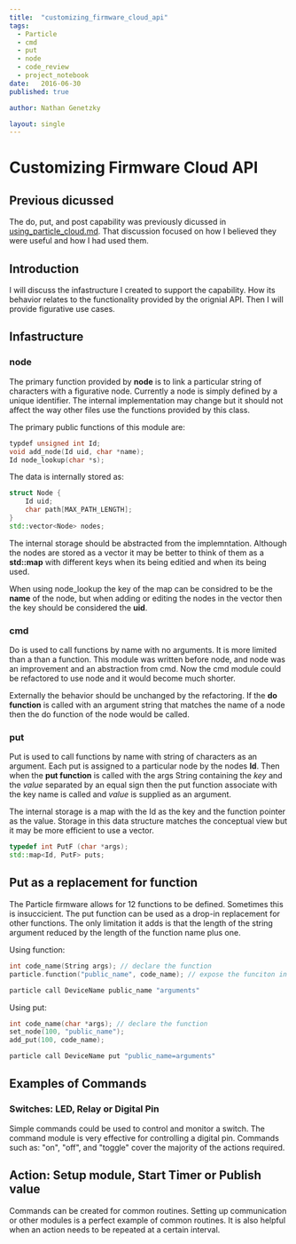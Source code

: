 ```yaml
---
title:  "customizing_firmware_cloud_api"
tags:
  - Particle
  - cmd
  - put
  - node
  - code_review
  - project_notebook
date:   2016-06-30
published: true

author: Nathan Genetzky

layout: single
---
```



# Customizing Firmware Cloud API

## Previous dicussed
The do, put, and post capability was previously dicussed in
[using\_particle\_cloud.md][1]. That discussion focused on how
I believed they were useful and how I had used them.

## Introduction

I will discuss the infastructure I created to support the capability. How its
behavior relates to the functionality provided by the orignial API. Then I will
provide figurative use cases.

## Infastructure

### node

The primary function provided by **node** is to link a particular string of
characters with a figurative node. Currently a node is simply defined by
a unique identifier. The internal implementation may change but it should not
affect the way other files use the functions provided by this class. 

The primary public functions of this module are:

```cpp
typdef unsigned int Id;
void add_node(Id uid, char *name);
Id node_lookup(char *s);
```

The data is internally stored as:

```cpp
struct Node {
    Id uid;
    char path[MAX_PATH_LENGTH];
}
std::vector<Node> nodes;
```

The internal storage should be abstracted from the implemntation. Although the
nodes are stored as a vector it may be better to think of them as a **std::map**
with different keys when its being editied and when its being used.

When using node_lookup the key of the map can be considred to be the **name** of
the node, but when adding or editing the nodes in the vector then the key should
be considered the **uid**.

### cmd

Do is used to call functions by name with no arguments. It is more limited than a
than a function. This module was written before node, and node was an improvement
and an abstraction from cmd. Now the cmd module could be refactored to use node
and it would become much shorter.

Externally the behavior should be unchanged by the refactoring. If the
**do function** is called with an argument string that matches the name of
a node then the do function of the node would be called.

### put

Put is used to call functions by name with string of characters as an argument.
Each put is assigned to a particular node by the nodes **Id**. Then when the
**put function** is called with the args String containing the *key* and the *value*
separated by an equal sign then the put function associate with the key name is called
and *value* is supplied as an argument.

The internal storage is a map with the Id as the key and the function pointer
as the value. Storage in this data structure matches the conceptual view but
it may be more efficient to use a vector. 

```cpp
typedef int PutF (char *args);
std::map<Id, PutF> puts;
```

## Put as a replacement for function

The Particle firmware allows for 12 functions to be defined. Sometimes this is
insuccicient. The put function can be used as a drop-in replacement for
other functions. The only limitation it adds is that the length of the string
argument reduced by the length of the function name plus one.

Using function:

```cpp
int code_name(String args); // declare the function
particle.function("public_name", code_name); // expose the funciton in setup
```

```bash
particle call DeviceName public_name "arguments"
```

Using put:

```cpp
int code_name(char *args); // declare the function
set_node(100, "public_name");
add_put(100, code_name);
```

```bash
particle call DeviceName put "public_name=arguments"
```

## Examples of Commands

### Switches: LED, Relay or Digital Pin

Simple commands could be used to control and monitor a switch. 
The command module is very effective for controlling a digital pin. Commands
such as: "on", "off", and "toggle" cover the majority of the actions required. 

## Action: Setup module, Start Timer or Publish value

Commands can be created for common routines. Setting up communication or other
 modules is a perfect example of common routines. It is also helpful when an
action needs to be repeated at a certain interval.



[1]: 2016/06/08/using_particle_cloud.md
